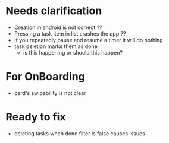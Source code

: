 # Needs clarification

- Creation in android is not correct ??
- Pressing a task item in list crashes the app ??
- if you repeatedly pause and resume a timer it will do nothing
- task deletion marks them as done
  - is this happening or should this happen?

# For OnBoarding

- card's swipability is not clear

# Ready to fix

- deleting tasks when done filter is false causes issues
